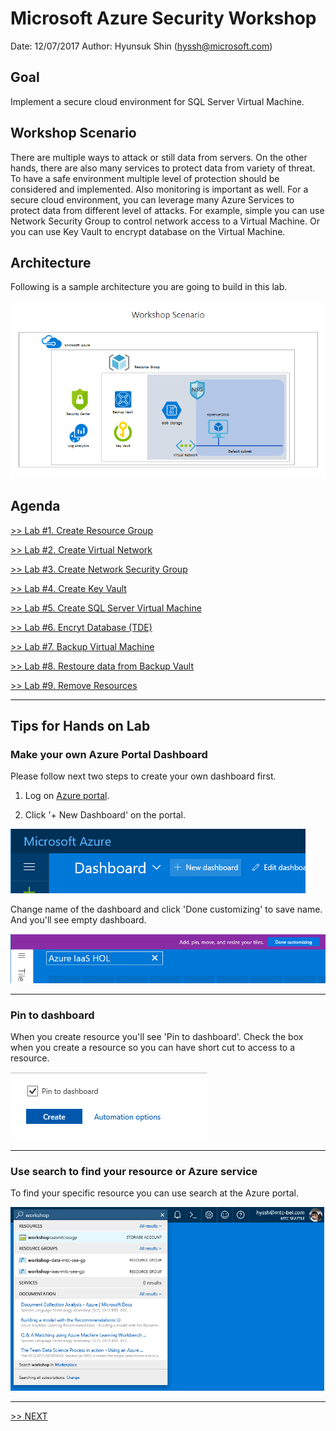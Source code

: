# Microsoft Azure Security Workshop

Date: 12/07/2017
Author: Hyunsuk Shin (hyssh@microsoft.com)

## Goal

Implement a secure cloud environment for SQL Server Virtual Machine.

## Workshop Scenario

There are multiple ways to attack or still data from servers. On the other hands, there are also many services to protect data from variety of threat. To have a safe environment multiple level of protection should be considered and implemented. Also monitoring is important as well. For a secure cloud environment, you can leverage many Azure Services to protect data from different level of attacks. For example, simple you can use Network Security Group to control network access to a Virtual Machine. Or you can use Key Vault to encrypt database on the Virtual Machine.

## Architecture

Following is a sample architecture you are going to build in this lab.

![Final Architecture](./workshop-architecture.png)

## Agenda

[>> Lab #1. Create Resource Group](https://github.com/xlegend1024/az-secu-wrkshp/tree/master/1.CreateResourceGroup)

[>> Lab #2. Create Virtual Network](https://github.com/xlegend1024/az-secu-wrkshp/blob/master/2.CreateVNet/Readme.md)

[>> Lab #3. Create Network Security Group](https://github.com/xlegend1024/az-secu-wrkshp/blob/master/3.CreateNSG/Readme.md)

[>> Lab #4. Create Key Vault](https://github.com/xlegend1024/az-secu-wrkshp/blob/master/4.CreateKeyVault/Readme.md)

[>> Lab #5. Create SQL Server Virtual Machine](https://github.com/xlegend1024/az-secu-wrkshp/blob/master/5.CreateSQLVM/Readme.md)

[>> Lab #6. Encryt Database (TDE)](https://github.com/xlegend1024/az-secu-wrkshp/blob/master/6.EncryptDB/Readme.md)

[>> Lab #7. Backup Virtual Machine](https://github.com/xlegend1024/az-secu-wrkshp/blob/master/7.BackupVM/Readme.md)

[>> Lab #8. Restoure data from Backup Vault](https://github.com/xlegend1024/az-secu-wrkshp/blob/master/8.RestoreVMData/Readme.md)

[>> Lab #9. Remove Resources](https://github.com/xlegend1024/az-secu-wrkshp/blob/master/9.RemoveResources/Readme.md)

---

## __Tips__ for Hands on Lab

### __Make your own Azure Portal Dashboard__

Please follow next two steps to create your own dashboard first.

1. Log on [Azure portal](https://portal.azure.com).

1. Click '+ New Dashboard' on the portal.

  ![alt text](./images/3.0.1.png)

  Change name of the dashboard and click 'Done customizing' to save name. And you'll see empty dashboard.

  ![alt text](./images/3.0.2.png)

---

### __Pin to dashboard__

When you create resource you'll see 'Pin to dashboard'. Check the box when you create a resource so you can have short cut to access to a resource.

  ![alt text](./images/3.0.3.png)

---

### __Use search to find your resource or Azure service__

To find your specific resource you can use search at the Azure portal.

  ![alt text](./images/3.0.5.png)

---

[>> NEXT](./1.CreateResourceGroup/Readme.md)
